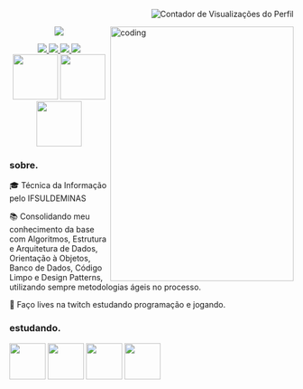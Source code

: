 <p align="right">
 <img src="https://komarev.com/ghpvc/?username=naliferreira&color=C5472E" alt="Contador de Visualizações do Perfil">
</p>

<img
  alt="coding"
  align="right"
  width="325em"
  height="450em"
  src="https://i.ibb.co/5RJzHjF/3ifn8efn5un71.png"
/>

<p align="center"><img src="https://readme-typing-svg.herokuapp.com/?lines=Olá,+eu+sou+a+Lívia!+✨;Prazer+em+conhecê-lo.&color=%23ADBBC8&size=30&font=firacode&center=true">
</p>

<div align="center">
 <a href="mailto:analiviadesouza.contato@gmail.com">
  <img src="https://img.shields.io/badge/email-%2322272D?style=for-the-badge&logo=gmail">
 </a>
 
 <a href="https://www.linkedin.com/in/nalisouza/">
  <img src="https://img.shields.io/badge/linkedin-%2322272D?style=for-the-badge&logo=linkedin">
 </a>
 
 <a href="https://api.whatsapp.com/send?phone=553597569021&text=Ol%C3%A1%2C%20L%C3%ADvia!%20Tudo%20bem%3F">
  <img src="https://img.shields.io/badge/whatsapp-%2322272D?style=for-the-badge&logo=whatsapp">
 </a>

 <a href="https://www.instagram.com/ferrnali/">
  <img src="https://img.shields.io/badge/@ferrnali-%2322272D?style=for-the-badge&logo=instagram">
 </a>
</div>

<div align="center">
 <img width="80px" src="https://img.shields.io/badge/-%2322272D?style=for-the-badge&logo=html5">
 <img width="80px" src="https://img.shields.io/badge/-%2322272D?style=for-the-badge&logo=css3&logoColor=blue">
 <img width="80px" src="https://img.shields.io/badge/-%2322272D?style=for-the-badge&logo=javascript">
</div>
                                                                                 
<h3> sobre. </h3>
<p>🎓 Técnica da Informação pelo IFSULDEMINAS</p>
<p>📚 Consolidando meu conhecimento da base com Algoritmos, Estrutura e Arquitetura de Dados, Orientação à Objetos, Banco de Dados, Código Limpo e Design Patterns, utilizando sempre metodologias ágeis no processo. </p>
<p>👾 Faço lives na twitch estudando programação e jogando. </p>

<div>
 <h3> estudando. </h3>
 <img width="64px" src="https://img.shields.io/badge/-%2322272D?style=for-the-badge&logo=dart&logoColor=blue">
 <img width="64px" src="https://img.shields.io/badge/-%2322272D?style=for-the-badge&logo=Flutter&logoColor=blue">
 <img width="64px" src="https://img.shields.io/badge/-%2322272D?style=for-the-badge&logo=Swift">
 <img width="64px" src="https://img.shields.io/badge/-%2322272D?style=for-the-badge&logo=PHP">
</div>

